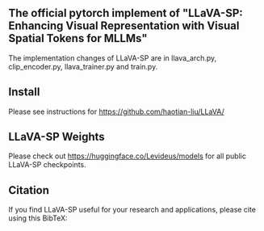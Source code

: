 ## The official pytorch implement of "LLaVA-SP: Enhancing Visual Representation with Visual Spatial Tokens for MLLMs"

The implementation changes of LLaVA-SP are in llava_arch.py, clip_encoder.py, llava_trainer.py and train.py.


## Install

Please see instructions for https://github.com/haotian-liu/LLaVA/



## LLaVA-SP Weights
Please check out https://huggingface.co/Levideus/models for all public LLaVA-SP checkpoints.


## Citation

If you find LLaVA-SP useful for your research and applications, please cite using this BibTeX:
```bibtex

```
